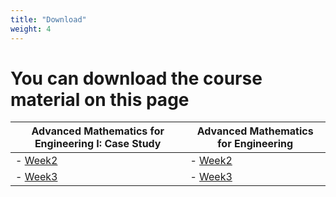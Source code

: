 ```yaml
---
title: "Download"
weight: 4
---
```


# You can download the course material on this page
| **Advanced Mathematics for Engineering I: Case Study** | **Advanced Mathematics for Engineering** |
|--------------------------------------------------------|------------------------------------------|
| - [Week2](/downloads/math-case-study-lecture-1.pdf)    | - [Week2](/downloads/Week2-Yu.zip)       |
| - [Week3](/downloads/math-case-study-lecture-1.pdf)    | - [Week3](/downloads/Week3-Yu.zip)       |
